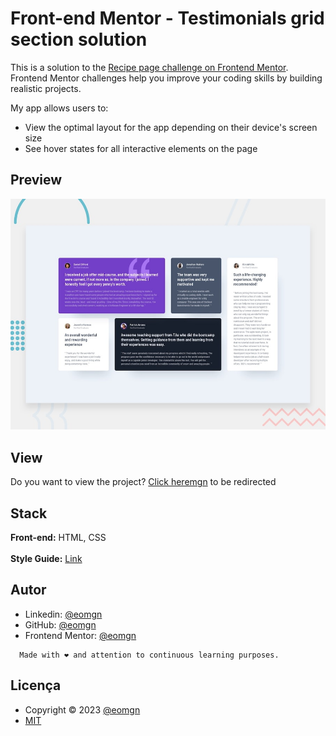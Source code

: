 # Front-end Mentor - Testimonials grid section solution

This is a solution to the [Recipe page challenge on Frontend Mentor](https://www.frontendmentor.io/challenges/testimonials-grid-section-Nnw6J7Un7). Frontend Mentor challenges help you improve your coding skills by building realistic projects.

My app allows users to:

- View the optimal layout for the app depending on their device's screen size
- See hover states for all interactive elements on the page

## Preview

![Preview](./preview.jpg)

## View

Do you want to view the project? [Click heremgn](https://testimonials-grid-section-main-silk-mu.vercel.app/) to be redirected

## Stack

**Front-end:** HTML, CSS
<br>
<br>
**Style Guide:** [Link](./style-guide.md)

## Autor

- Linkedin: [@eomgn](https://www.linkedin.com/in/eomgn/)
- GitHub: [@eomgn](https://github.com/eomgn)
- Frontend Mentor: [@eomgn](https://www.frontendmentor.io/profile/eomgn)

```readme
  Made with ❤️ and attention to continuous learning purposes.
```

## Licença

- Copyright © 2023 [@eomgn](https://github.com/eomgn)
- [MIT](../LICENSE)
